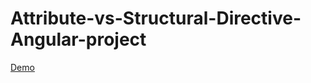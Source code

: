 # Attribute-vs-Structural-Directive-Angular-project
[Demo](https://ludmilaschlegelova.github.io/Attribute-vs-Structural-Directive-Angular-project/)
